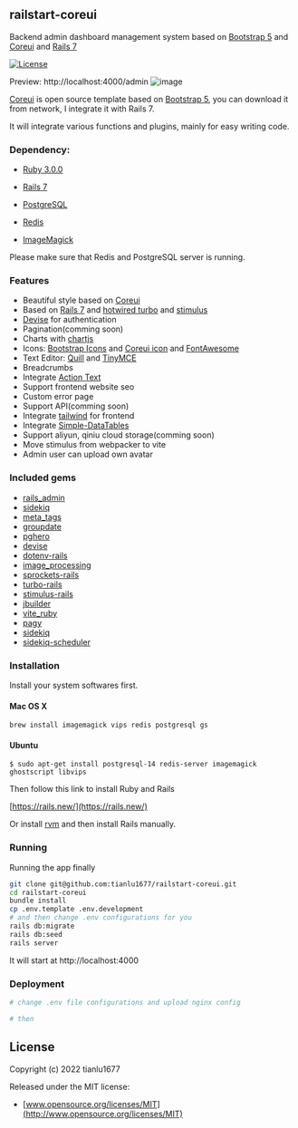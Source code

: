 railstart-coreui
------

Backend admin dashboard management system based on [Bootstrap 5](https://getbootstrap.com/) and [Coreui](https://coreui.io/) and [Rails 7](https://rubyonrails.org/)

[![License](http://img.shields.io/badge/license-MIT-green.svg?style=flat)](https://github.com/tianlu1677/railstart-coreui/blob/master/LICENSE)

Preview: http://localhost:4000/admin
![image](https://user-images.githubusercontent.com/2594920/160802538-7ba6dcdb-e644-4331-b2a6-83a22dc48949.png)


[Coreui](https://coreui.io/) is open source template based on [Bootstrap 5](https://getbootstrap.com/), you can download it from network, I integrate it with Rails 7.

It will integrate various functions and plugins, mainly for easy writing code.

### Dependency:

- [Ruby 3.0.0](https://www.ruby-lang.org/)

- [Rails 7](https://rubyonrails.org/)

- [PostgreSQL](https://www.postgresql.org/)

- [Redis](https://redis.io/)

- [ImageMagick](https://imagemagick.org/index.php)

Please make sure that Redis and PostgreSQL server is running.

### Features

- Beautiful style based on [Coreui](https://coreui.io)
- Based on [Rails 7](https://rubyonrails.org/) and [hotwired turbo](https://turbo.hotwired.dev/) and [stimulus](https://stimulus.hotwired.dev/)
- [Devise](https://github.com/heartcombo/devise) for authentication
- Pagination(comming soon)
- Charts with [chartjs](https://www.chartjs.org/) 
- Icons: [Bootstrap Icons](https://icons.getbootstrap.com/) and [Coreui icon](https://icons.coreui.io/icons/) and [FontAwesome](https://fontawesome.com/)
- Text Editor: [Quill](https://www.quill.org/) and [TinyMCE](https://www.tiny.cloud/)
- Breadcrumbs
- Integrate [Action Text](https://guides.rubyonrails.org/action_text_overview.html)
- Support frontend website seo
- Custom error page
- Support API(comming soon)
- Integrate [tailwind](https://tailwindcss.com/) for frontend
- Integrate [Simple-DataTables](https://github.com/fiduswriter/Simple-DataTables)
- Support aliyun, qiniu cloud storage(comming soon)
- Move stimulus from webpacker to vite
- Admin user can upload own avatar

### Included gems

- [rails_admin](https://github.com/railsadminteam/rails_admin)
- [sidekiq](https://github.com/mperham/sidekiq)
- [meta_tags](https://github.com/kpumuk/meta-tags)
- [groupdate](https://github.com/ankane/groupdate)
- [pghero](https://github.com/ankane/pghero)
- [devise](https://github.com/heartcombo/devise)
- [dotenv-rails](https://github.com/bkeepers/dotenv)
- [image_processing](https://github.com/janko/image_processing)
- [sprockets-rails](https://github.com/rails/sprockets-rails)
- [turbo-rails](https://github.com/hotwired/turbo-rails)
- [stimulus-rails](https://github.com/hotwired/stimulus-rails)
- [jbuilder](https://github.com/rails/jbuilder)
- [vite_ruby](https://github.com/ElMassimo/vite_ruby)
- [pagy](#)
- [sidekiq](#)
- [sidekiq-scheduler](#)


### Installation

Install your system softwares first.

#### Mac OS X

```
brew install imagemagick vips redis postgresql gs
```

#### Ubuntu

```
$ sudo apt-get install postgresql-14 redis-server imagemagick ghostscript libvips
```

Then follow this link to install Ruby and Rails

[https://rails.new/](https://rails.new/)

Or install [rvm](https://rvm.io/) and then install Rails manually.

### Running

Running the app finally

```bash
git clone git@github.com:tianlu1677/railstart-coreui.git
cd railstart-coreui
bundle install
cp .env.template .env.development
# and then change .env configurations for you
rails db:migrate
rails db:seed
rails server
```

It will start at http://localhost:4000

### Deployment

```bash
# change .env file configurations and upload nginx config

# then

```


## License

Copyright (c) 2022 tianlu1677

Released under the MIT license:

- [www.opensource.org/licenses/MIT](http://www.opensource.org/licenses/MIT)

